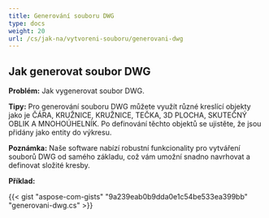 ```yaml
---
title: Generování souboru DWG
type: docs
weight: 20
url: /cs/jak-na/vytvoreni-souboru/generovani-dwg
---
```


## **Jak generovat soubor DWG**

**Problém:** Jak vygenerovat soubor DWG.

**Tipy:** Pro generování souboru DWG můžete využít různé kreslící objekty jako je ČÁRA, KRUŽNICE, KRUŽNICE, TEČKA, 3D PLOCHA, SKUTEČNÝ OBLIK A MNOHOÚHELNÍK. Po definování těchto objektů se ujistěte, že jsou přidány jako entity do výkresu.

**Poznámka:** Naše software nabízí robustní funkcionality pro vytváření souborů DWG od samého základu, což vám umožní snadno navrhovat a definovat složité kresby.

**Příklad:**

{{< gist "aspose-com-gists" "9a239eab0b9dda0e1c54be533ea399bb" "generovani-dwg.cs" >}}
